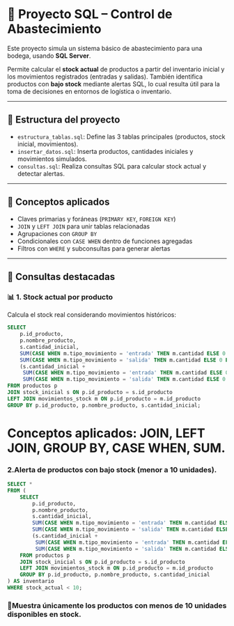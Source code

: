 # 🧾 Proyecto SQL – Control de Abastecimiento

Este proyecto simula un sistema básico de abastecimiento para una bodega, usando **SQL Server**.

Permite calcular el **stock actual** de productos a partir del inventario inicial y los movimientos registrados (entradas y salidas). También identifica productos con **bajo stock** mediante alertas SQL, lo cual resulta útil para la toma de decisiones en entornos de logística o inventario.

---

## 📁 Estructura del proyecto

- `estructura_tablas.sql`: Define las 3 tablas principales (productos, stock inicial, movimientos).
- `insertar_datos.sql`: Inserta productos, cantidades iniciales y movimientos simulados.
- `consultas.sql`: Realiza consultas SQL para calcular stock actual y detectar alertas.

---

## 🧠 Conceptos aplicados

- Claves primarias y foráneas (`PRIMARY KEY`, `FOREIGN KEY`)
- `JOIN` y `LEFT JOIN` para unir tablas relacionadas
- Agrupaciones con `GROUP BY`
- Condicionales con `CASE WHEN` dentro de funciones agregadas
- Filtros con `WHERE` y subconsultas para generar alertas

---

## 🧪 Consultas destacadas

### 📊 1. Stock actual por producto

Calcula el stock real considerando movimientos históricos:

```sql
SELECT 
    p.id_producto,
    p.nombre_producto,
    s.cantidad_inicial,
    SUM(CASE WHEN m.tipo_movimiento = 'entrada' THEN m.cantidad ELSE 0 END) AS total_entradas,
    SUM(CASE WHEN m.tipo_movimiento = 'salida' THEN m.cantidad ELSE 0 END) AS total_salidas,
    (s.cantidad_inicial + 
     SUM(CASE WHEN m.tipo_movimiento = 'entrada' THEN m.cantidad ELSE 0 END) - 
     SUM(CASE WHEN m.tipo_movimiento = 'salida' THEN m.cantidad ELSE 0 END)) AS stock_actual
FROM productos p
JOIN stock_inicial s ON p.id_producto = s.id_producto
LEFT JOIN movimientos_stock m ON p.id_producto = m.id_producto
GROUP BY p.id_producto, p.nombre_producto, s.cantidad_inicial;

```
# Conceptos aplicados: JOIN, LEFT JOIN, GROUP BY, CASE WHEN, SUM.

### 2.Alerta de productos con bajo stock (menor a 10 unidades).

```sql
SELECT *
FROM (
    SELECT 
        p.id_producto,
        p.nombre_producto,
        s.cantidad_inicial,
        SUM(CASE WHEN m.tipo_movimiento = 'entrada' THEN m.cantidad ELSE 0 END) AS total_entradas,
        SUM(CASE WHEN m.tipo_movimiento = 'salida' THEN m.cantidad ELSE 0 END) AS total_salidas,
        (s.cantidad_inicial + 
         SUM(CASE WHEN m.tipo_movimiento = 'entrada' THEN m.cantidad ELSE 0 END) - 
         SUM(CASE WHEN m.tipo_movimiento = 'salida' THEN m.cantidad ELSE 0 END)) AS stock_actual
    FROM productos p
    JOIN stock_inicial s ON p.id_producto = s.id_producto
    LEFT JOIN movimientos_stock m ON p.id_producto = m.id_producto
    GROUP BY p.id_producto, p.nombre_producto, s.cantidad_inicial
) AS inventario
WHERE stock_actual < 10;

```
### 📌Muestra únicamente los productos con menos de 10 unidades disponibles en stock.